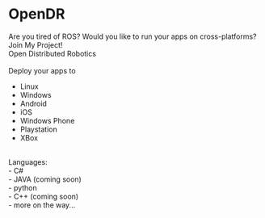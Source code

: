 # OpenDR
Are you tired of ROS? Would you like to run your apps on cross-platforms? Join My Project!<br>
Open Distributed Robotics <br><br>
Deploy your apps to 
- Linux<br>
- Windows<br>
- Android<br>
- iOS<br>
- Windows Phone<br>
- Playstation<br>
- XBox
<br>
Languages:<br>
- C#<br>
- JAVA (coming soon)<br>
- python<br>
- C++ (coming soon)<br>
- more on the way...<br>

